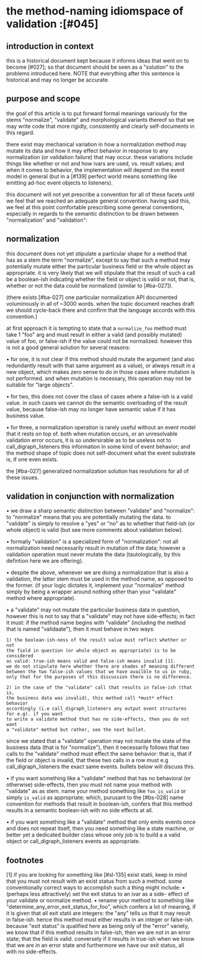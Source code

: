 # the method-naming idiomspace of validation :[#045]

## introduction in context

this is a historical document kept because it informs ideas that went on
to become [#027]; so that document should be seen as a "solution" to the
problems introduced here. NOTE that everything after this sentence is
historical and may no longer be accurate.




## purpose and scope

the goal of this article is to put forward formal meanings variously for the
stems "normalize", "validate" and morphological variants thereof so that we
may write code that more rigidly, consistently and clearly self-documents in
this regard.

there exist may mechanical variation in how a normalization method may mutate
its data and how it may effect behavior in response to any normalization (or
validation failure) that may occur. these variations include things like
whether or not and how ivars are used, vs. result values; and when it comes
to behavior, the implementation will depend on the event model in general
(but in a [#139] perfect world means something like emitting ad-hoc event
objects to listeners).

this document will not yet prescribe a convention for all of these facets
until we feel that we reached an adequate general convention. having said
this, we feel at this point comfortable prescribing some general conventions,
especially in regards to the semantic distinction to be drawn between
"normalization" and "validation":



## normalization

this document does not yet stipulate a particular shape for a method that has
as a stem the term "normalize", except to say that such a method may
potentially mutate either the particular business field or the whole object
as appropriate. it is very likely that we will stipulate that the result of
such a call be a boolean-ish indicating whether the field or object is valid
or not, that is, whether or not the data could be normalized (similar to
[#ba-027]).

(there exists [#ba-027] one particular normalization API documented
voluminously in all of ~3000 words. when the topic document reaches draft we
should cycle-back there and confirm that the language accords with this
convention.)

at first approach it is tempting to state that a `normalize_foo` method must
take 1 "foo" arg and must result in either a valid (and possibly mutated)
value of foo, or false-ish if the value could not be normalized.  however this
is not a good general solution for several reasons:

• for one, it is not clear if this method should mutate the argument (and also
  redundantly result with that same argument as a value), or always result
  in a new object, which makes zero sense to do in those cases where mutation
  is not performed. and when mutation is necessary, this operation may not
  be suitable for "large objects".

• for two, this does not cover the class of cases where a false-ish is a
  valid value. in such cases we cannot do the semantic overloading of the
  result value, because false-ish may no longer have semantic value if it
  has business value.

• for three, a normalization operation is rarely useful without an event model
  that it rests on top of. both when mutation occurs, or an unresolvable
  validation error occurs, it is so undersirable as to be useless not to call_digraph_listeners
  this information in some kind of event behavior; and the method shape of
  topic does not self-document what the event substrate is, if one even
  exists.

the [#ba-027] generalized normalization solution has resolutions for all of
these issues.



## validation in conjunction with normalization

• we draw a sharp semantic distinction between "validate" and "normalize": to
  "normalize" means that you are potentially mutating the data. to "validate"
  is simply to resolve a "yes" or "no" as to whether that field-ish (or whole
  object) is valid (but see more comments about validation below).

• formally "validation" is a specialized form of "normalization": not all
  normalization need necessarily result in mutation of the data; however a
  validation operation must never mutate the data (tautologically, by this
  defintion here we are offering).

• despite the above, whenever we are doing a normalization that is also a
  validation, the latter stem must be used in the method name, as opposed to
  the former. (if your logic dictates it, implement your "normalize" method
  simply by being a wrapper around nothing other than your "validate" method
  where appropriate).

• a "validate" may not mutate the particular business data in question,
  however this is not to say that a "validate" may not have side-effects; in
  fact it must: if the method name begins with "validate" (including the
  method that is named "validaate"), then it must behave in two ways:

    1) the boolean-ish-ness of the result value must reflect whether or not
    the field in question (or whole object as appropriate) is to be considered
    as valid: true-ish means valid and false-ish means invalid [1].
    we do not stipulate here whether there are shades of meaning different
    between the two false-ish values that we have availble to us in ruby,
    only that for the purposes of this discussion there is no difference.

    2) in the case of the "validate" call that results in false-ish (that is,
    the business data was invalid), this method call *must* effect behavior
    accordingly (i.e call_digraph_listeners any output event structures for e.g). if you want
    to write a validate method that has no side-effects, then you do not want
    a "validate" method but rather, see the next bullet.

  since we stated that a "validate" operation may not mutate the state
  of the business data (that is for "normalize"), then it necessarily follows
  that two calls to the "validate" method must effect the same behavior: that
  is, that if the field or object is invalid, that these two calls in a row
  must e.g call_digraph_listeners the exact same events. bullets below will discuss this.

• if you want something like a "validate" method that has no behavioral
  (or otherwise) side-effects, then you must not name your method with
  "validate" as as stem. name your method something like `foo_is_valid` or
  simply `is_valid` as appropriate; which, purusant to the [#bs-028] name
  convention for methods that result in boolean-ish, confers that this method
  results in a semantic boolean-ish with no side effects at all.

• if you want something like a "validate" method that only emits events once
  and does not repeat itself, then you need something like a state machine,
  or better yet a dedicated builder class whose only job is to build a
  a valid object or call_digraph_listeners events as appropriate.



## footnotes

[1] if you are looking for something like [#sl-135] exist statii, keep in mind
that you must not result with an exist status from such a method. some
conventionally correct ways to accomplish such a thing might include:
  • (perhaps less attractively) set the exit status to an ivar as a side-
  effect of your validate or normalize method.
  • rename your method to something like
  "determine_any_error_exit_status_for_foo", which confers a lot of meaning,
  if it is given that all exit statii are integers: the "any" tells us that
  it may result in false-ish. hence this method must either results in an
  integer or false-ish. because "exit status" is qualified here as being only
  of the "error" variety, we know that if this method results in false-ish,
  then we are not in an error state; that the field is valid.  conversely if
  it results in true-ish when we know that we are in an error state and
  furthermore we have our exit status, all with no side-effects.
